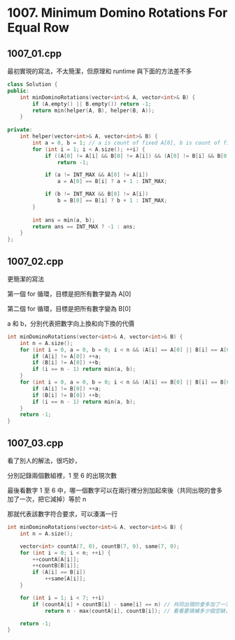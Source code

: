 # 1007. Minimum Domino Rotations For Equal Row

## 1007_01.cpp
最初實現的寫法，不太簡潔，但原理和 runtime 與下面的方法差不多

```cpp
class Solution {
public:
    int minDominoRotations(vector<int>& A, vector<int>& B) {
        if (A.empty() || B.empty()) return -1;
        return min(helper(A, B), helper(B, A));
    }
    
private:
    int helper(vector<int>& A, vector<int>& B) {
        int a = 0, b = 1; // a is count of fixed A[0], b is count of fixed A[0] after swap(A[0], B[0])
        for (int i = 1; i < A.size(); ++i) {
            if ((A[0] != A[i] && B[0] != A[i]) && (A[0] != B[i] && B[0] != B[i]))
                return -1;

            if (a != INT_MAX && A[0] != A[i])
                a = A[0] == B[i] ? a + 1 : INT_MAX;

            if (b != INT_MAX && B[0] != A[i])
                b = B[0] == B[i] ? b + 1 : INT_MAX;
        }
        
        int ans = min(a, b);
        return ans == INT_MAX ? -1 : ans;
    }
};
```

## 1007_02.cpp

更簡潔的寫法

第一個 for 循環，目標是把所有數字變為 A[0]

第二個 for 循環，目標是把所有數字變為 B[0]

a 和 b，分別代表把數字向上換和向下換的代價

```cpp
int minDominoRotations(vector<int>& A, vector<int>& B) {
    int n = A.size();
    for (int i = 0, a = 0, b = 0; i < n && (A[i] == A[0] || B[i] == A[0]); ++i) {
        if (A[i] != A[0]) ++a;
        if (B[i] != A[0]) ++b;
        if (i == n - 1) return min(a, b);
    }
    for (int i = 0, a = 0, b = 0; i < n && (A[i] == B[0] || B[i] == B[0]); ++i) {
        if (A[i] != B[0]) ++a;
        if (B[i] != B[0]) ++b;
        if (i == n - 1) return min(a, b);
    }
    return -1;
}
```

## 1007_03.cpp

看了別人的解法，很巧妙，

分別記錄兩個數組裡，1 至 6 的出現次數

最後看數字 1 至 6 中，哪一個數字可以在兩行裡分別加起來後（共同出現的會多加了一次，把它減掉）等於 n

那就代表該數字符合要求，可以湊滿一行

```cpp
int minDominoRotations(vector<int>& A, vector<int>& B) {
    int n = A.size();

    vector<int> countA(7, 0), countB(7, 0), same(7, 0);
    for (int i = 0; i < n; ++i) {
        ++countA[A[i]];
        ++countB[B[i]];
        if (A[i] == B[i])
            ++same[A[i]];
    }

    for (int i = 1; i < 7; ++i)
        if (countA[i] + countB[i] - same[i] == n) // 共同出現的會多加了一次，把它減掉
            return n - max(countA[i], countB[i]); // 看看要填補多少個空缺，即交換多少次

    return -1;
}
```
